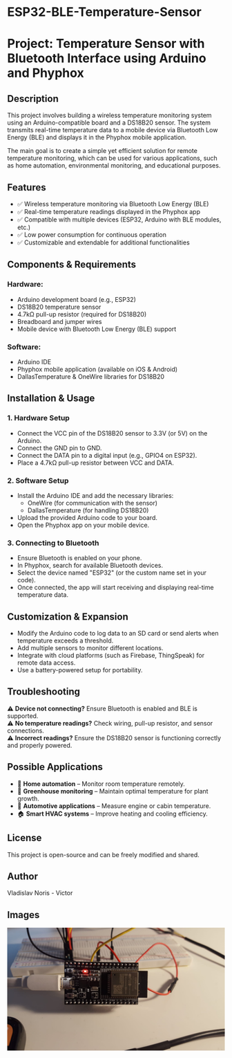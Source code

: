 # ESP32-BLE-Temperature-Sensor

# Project: Temperature Sensor with Bluetooth Interface using Arduino and Phyphox

## Description
This project involves building a wireless temperature monitoring system using an Arduino-compatible board and a DS18B20 sensor. The system transmits real-time temperature data to a mobile device via Bluetooth Low Energy (BLE) and displays it in the Phyphox mobile application.

The main goal is to create a simple yet efficient solution for remote temperature monitoring, which can be used for various applications, such as home automation, environmental monitoring, and educational purposes.

## Features
- ✅ Wireless temperature monitoring via Bluetooth Low Energy (BLE)
- ✅ Real-time temperature readings displayed in the Phyphox app
- ✅ Compatible with multiple devices (ESP32, Arduino with BLE modules, etc.)
- ✅ Low power consumption for continuous operation
- ✅ Customizable and extendable for additional functionalities

## Components & Requirements

### Hardware:
- Arduino development board (e.g., ESP32)
- DS18B20 temperature sensor
- 4.7kΩ pull-up resistor (required for DS18B20)
- Breadboard and jumper wires
- Mobile device with Bluetooth Low Energy (BLE) support

### Software:
- Arduino IDE
- Phyphox mobile application (available on iOS & Android)
- DallasTemperature & OneWire libraries for DS18B20

## Installation & Usage

### 1. Hardware Setup
- Connect the VCC pin of the DS18B20 sensor to 3.3V (or 5V) on the Arduino.
- Connect the GND pin to GND.
- Connect the DATA pin to a digital input (e.g., GPIO4 on ESP32).
- Place a 4.7kΩ pull-up resistor between VCC and DATA.

### 2. Software Setup
- Install the Arduino IDE and add the necessary libraries:
  - OneWire (for communication with the sensor)
  - DallasTemperature (for handling DS18B20)
- Upload the provided Arduino code to your board.
- Open the Phyphox app on your mobile device.

### 3. Connecting to Bluetooth
- Ensure Bluetooth is enabled on your phone.
- In Phyphox, search for available Bluetooth devices.
- Select the device named "ESP32" (or the custom name set in your code).
- Once connected, the app will start receiving and displaying real-time temperature data.

## Customization & Expansion
- Modify the Arduino code to log data to an SD card or send alerts when temperature exceeds a threshold.
- Add multiple sensors to monitor different locations.
- Integrate with cloud platforms (such as Firebase, ThingSpeak) for remote data access.
- Use a battery-powered setup for portability.

## Troubleshooting
⚠️ **Device not connecting?** Ensure Bluetooth is enabled and BLE is supported.  
⚠️ **No temperature readings?** Check wiring, pull-up resistor, and sensor connections.  
⚠️ **Incorrect readings?** Ensure the DS18B20 sensor is functioning correctly and properly powered.

## Possible Applications
- 📡 **Home automation** – Monitor room temperature remotely.
- 🌱 **Greenhouse monitoring** – Maintain optimal temperature for plant growth.
- 🚗 **Automotive applications** – Measure engine or cabin temperature.
- 🏠 **Smart HVAC systems** – Improve heating and cooling efficiency.

## License
This project is open-source and can be freely modified and shared.

## Author
Vladislav Noris - Victor

## Images

![Temperature Sensor](images/03c094e6-0f6c-4473-b9a1-94161aaf35f0.jpg)

